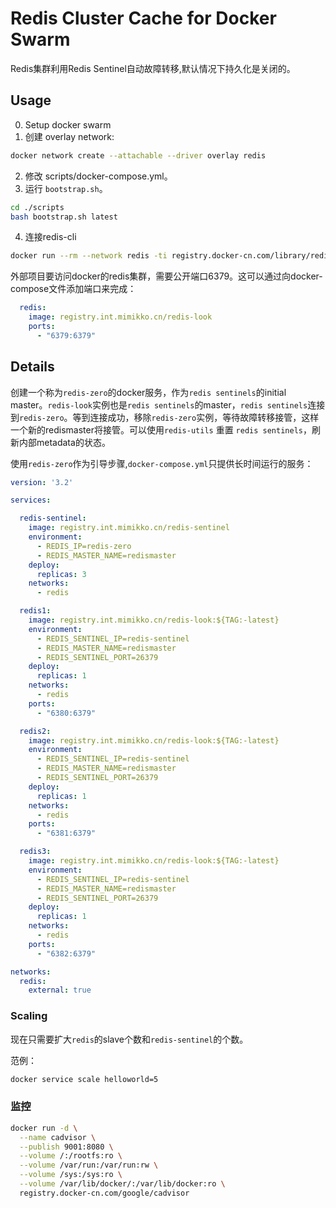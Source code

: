 # Redis Cluster Cache for Docker Swarm

Redis集群利用Redis Sentinel自动故障转移,默认情况下持久化是关闭的。

## Usage

0. Setup docker swarm
1. 创建 overlay network:

```bash
docker network create --attachable --driver overlay redis
```

2. 修改 scripts/docker-compose.yml。
3. 运行 `bootstrap.sh`。

```bash
cd ./scripts
bash bootstrap.sh latest
```

4. 连接redis-cli

```bash
docker run --rm --network redis -ti registry.docker-cn.com/library/redis:4.0.9-alpine redis-cli -h redis
```

外部项目要访问docker的redis集群，需要公开端口6379。这可以通过向docker-compose文件添加端口来完成：

```yaml
  redis:
    image: registry.int.mimikko.cn/redis-look
    ports:
      - "6379:6379"
```

## Details

创建一个称为`redis-zero`的docker服务，作为`redis sentinels`的initial master。`redis-look`实例也是`redis sentinels`的master，`redis sentinels`连接到`redis-zero`。等到连接成功，移除`redis-zero`实例，等待故障转移接管，这样一个新的redismaster将接管。可以使用`redis-utils` 重置 `redis sentinels`，刷新内部metadata的状态。

使用`redis-zero`作为引导步骤,`docker-compose.yml`只提供长时间运行的服务：

```yaml
version: '3.2'

services:

  redis-sentinel:
    image: registry.int.mimikko.cn/redis-sentinel
    environment:
      - REDIS_IP=redis-zero
      - REDIS_MASTER_NAME=redismaster
    deploy:
      replicas: 3
    networks:
      - redis

  redis1:
    image: registry.int.mimikko.cn/redis-look:${TAG:-latest}
    environment:
      - REDIS_SENTINEL_IP=redis-sentinel
      - REDIS_MASTER_NAME=redismaster
      - REDIS_SENTINEL_PORT=26379
    deploy:
      replicas: 1
    networks:
      - redis
    ports:
      - "6380:6379"

  redis2:
    image: registry.int.mimikko.cn/redis-look:${TAG:-latest}
    environment:
      - REDIS_SENTINEL_IP=redis-sentinel
      - REDIS_MASTER_NAME=redismaster
      - REDIS_SENTINEL_PORT=26379
    deploy:
      replicas: 1
    networks:
      - redis
    ports:
      - "6381:6379"

  redis3:
    image: registry.int.mimikko.cn/redis-look:${TAG:-latest}
    environment:
      - REDIS_SENTINEL_IP=redis-sentinel
      - REDIS_MASTER_NAME=redismaster
      - REDIS_SENTINEL_PORT=26379
    deploy:
      replicas: 1
    networks:
      - redis
    ports:
      - "6382:6379"

networks:
  redis:
    external: true
```

### Scaling

现在只需要扩大`redis`的slave个数和`redis-sentinel`的个数。

范例：

```bash
docker service scale helloworld=5
```

### 监控

```bash
docker run -d \
  --name cadvisor \
  --publish 9001:8080 \
  --volume /:/rootfs:ro \
  --volume /var/run:/var/run:rw \
  --volume /sys:/sys:ro \
  --volume /var/lib/docker/:/var/lib/docker:ro \
  registry.docker-cn.com/google/cadvisor

```
